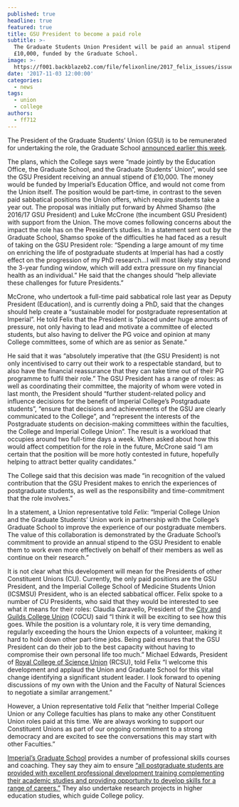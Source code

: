 ```yaml
---
published: true
headline: true
featured: true
title: GSU President to become a paid role
subtitle: >-
  The Graduate Students Union President will be paid an annual stipend of
  £10,000, funded by the Graduate School.
image: >-
  https://f001.backblazeb2.com/file/felixonline/2017_felix_issues/issue_1674/1674_news_gsu.png
date: '2017-11-03 12:00:00'
categories:
  - news
tags:
  - union
  - college
authors:
  - ff712
---
```

The President of the Graduate Students’ Union (GSU) is to be remunerated for undertaking the role, the Graduate School [announced earlier this week](http://wwwf.imperial.ac.uk/blog/postgraduatenoticeboard/2017/10/31/gsu-president-role-to-be-remunerated-in-future).

The plans, which the College says were “made jointly by the Education Office, the Graduate School, and the Graduate Students’ Union”, would see the GSU President receiving an annual stipend of £10,000. The money would be funded by Imperial’s Education Office, and would not come from the Union itself. The position would be part-time, in contrast to the seven paid sabbatical positions the Union offers, which require students take a year out. The proposal was initially put forward by Ahmed Shamso (the 2016/17 GSU President) and Luke McCrone (the incumbent GSU President) with support from the Union.
The move comes following concerns about the impact the role has on the President’s studies. In a statement sent out by the Graduate School, Shamso spoke of the difficulties he had faced as a result of taking on the GSU President role: “Spending a large amount of my time on enriching the life of postgraduate students at Imperial has had a costly effect on the progression of my PhD research...I will most likely stay beyond the 3-year funding window, which will add extra pressure on my financial health as an individual.” He said that the changes should “help alleviate these challenges for future Presidents.”

McCrone, who undertook a full-time paid sabbatical role last year as Deputy President (Education), and is currently doing a PhD, said that the changes should help create a “sustainable model for postgraduate representation at Imperial”. He told Felix that the President is “placed under huge amounts of pressure, not only having to lead and motivate a committee of elected students, but also having to deliver the PG voice and opinion at many College committees, some of which are as senior as Senate.” 

He said that it was “absolutely imperative that (the GSU President) is not only incentivised to carry out their work to a respectable standard, but to also have the financial reassurance that they can take time out of their PG programme to fulfil their role.”
The GSU President has a range of roles: as well as coordinating their committee, the majority of whom were voted in last month, the President should “further student-related policy and influence decisions for the benefit of Imperial College’s Postgraduate students”, “ensure that decisions and achievements of the GSU are clearly communicated to the College”, and “represent the interests of the Postgraduate students on decision-making committees within the faculties, the College and Imperial College Union”. The result is a workload that occupies around two full-time days a week.
When asked about how this would affect competition for the role in the future, McCrone said “I am certain that the position will be more hotly contested in future, hopefully helping to attract better quality candidates.”

The College said that this decision was made “in recognition of the valued contribution that the GSU President makes to enrich the experiences of postgraduate students, as well as the responsibility and time-commitment that the role involves.”

In a statement, a Union representative told _Felix_: “Imperial College Union and the Graduate Students’ Union work in partnership with the College’s Graduate School to improve the experience of our postgraduate members. The value of this collaboration is demonstrated by the Graduate School’s commitment to provide an annual stipend to the GSU President to enable them to work even more effectively on behalf of their members as well as continue on their research.”

It is not clear what this development will mean for the Presidents of other Constituent Unions (CU). Currently, the only paid positions are the GSU President, and the Imperial College School of Medicine Students Union (ICSMSU) President, who is an elected sabbatical officer. Felix spoke to a number of CU Presidents, who said that they would be interested to see what it means for their roles: Claudia Caravello, President of the [City and Guilds College Union](https://cgcu.net/) (CGCU) said “I think it will be exciting to see how this goes. While the position is a voluntary role, it is very time demanding, regularly exceeding the hours the Union expects of a volunteer, making it hard to hold down other part-time jobs. Being paid ensures that the GSU President can do their job to the best capacity without having to compromise their own personal life too much.” Michael Edwards, President of [Royal College of Science Union](https://www.rcsu.org.uk/exec/) (RCSU), told Felix “I welcome this development and applaud the Union and Graduate School for this vital change identifying a significant student leader. I look forward to opening discussions of my own with the Union and the Faculty of Natural Sciences to negotiate a similar arrangement.” 

However, a Union representative told _Felix_ that “neither Imperial College Union or any College faculties has plans to make any other Constituent Union roles paid at this time. We are always working to support our Constituent Unions as part of our ongoing commitment to a strong democracy and are excited to see the conversations this may start with other Faculties.”

[Imperial’s Graduate School](http://www.imperial.ac.uk/study/pg/graduate-school/) provides a number of professional skills courses and coaching. They say they aim to ensure [“all postgraduate students are provided with excellent professional development training complementing their academic studies and providing opportunity to develop skills for a range of careers.”](http://www.imperial.ac.uk/media/imperial-college/study/graduate-school/public/Graduate_school_annual_report_Sept_16_V6_WEB.pdf) They also undertake research projects in higher education studies, which guide College policy.
